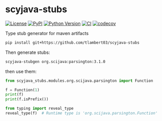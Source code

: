 # scyjava-stubs

[![License](https://img.shields.io/pypi/l/scyjava-stubs.svg?color=green)](https://github.com/tlambert03/scyjava-stubs/raw/main/LICENSE)
[![PyPI](https://img.shields.io/pypi/v/scyjava-stubs.svg?color=green)](https://pypi.org/project/scyjava-stubs)
[![Python Version](https://img.shields.io/pypi/pyversions/scyjava-stubs.svg?color=green)](https://python.org)
[![CI](https://github.com/tlambert03/scyjava-stubs/actions/workflows/ci.yml/badge.svg)](https://github.com/tlambert03/scyjava-stubs/actions/workflows/ci.yml)
[![codecov](https://codecov.io/gh/tlambert03/scyjava-stubs/branch/main/graph/badge.svg)](https://codecov.io/gh/tlambert03/scyjava-stubs)

Type stub generator for maven artifacts

```sh
pip install git+https://github.com/tlambert03/scyjava-stubs
```

Then generate stubs:

```sh
scyjava-stubgen org.scijava:parsington:3.1.0
```

then use them:

```python
from scyjava_stubs.modules.org.scijava.parsington import Function

f = Function(1)
print(f)
print(f.isPrefix())

from typing import reveal_type
reveal_type(f)  # Runtime type is 'org.scijava.parsington.Function'
```
